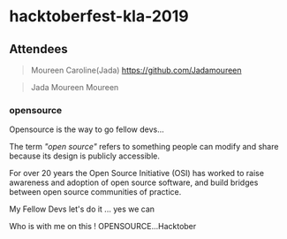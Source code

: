 # hacktoberfest-kla-2019

## Attendees
>Moureen Caroline(Jada) 
https://github.com/Jadamoureen

>Jada Moureen 
>Moureen



### opensource 

Opensource is the way to go fellow devs...

The term *_"open source"_* refers to something people can modify and share because its design is publicly accessible.

For over 20 years the Open Source Initiative (OSI) has worked to raise awareness and adoption of open source software, and build bridges between open source communities of practice.

My Fellow Devs let's do it ... yes we can


Who is with me on this ! OPENSOURCE...Hacktober


